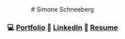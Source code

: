 <div align='center'>
# Simone Schneeberg

### 💻 [Portfolio](http://sschneeberg.com) 🔗 [LinkedIn](https://linkedin.com/in/simone-schneeberg) 📄 [Resume](http://www.sschneeberg.com/resume)
</div>
<!--
**sschneeberg/sschneeberg** is a ✨ _special_ ✨ repository because its `README.md` (this file) appears on your GitHub profile.

Here are some ideas to get you started:

- 🔭 I’m currently working on ...
- 🌱 I’m currently learning ...
- 👯 I’m looking to collaborate on ...
- 🤔 I’m looking for help with ...
- 💬 Ask me about ...
- 📫 How to reach me: ...
- 😄 Pronouns: ...
- ⚡ Fun fact: ...
-->
